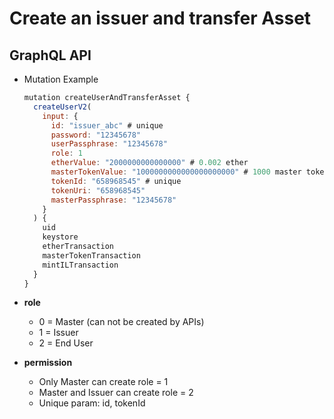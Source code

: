 
# Create an issuer and transfer Asset

## GraphQL API

- Mutation Example
  ```javascript
  mutation createUserAndTransferAsset {
    createUserV2(
      input: {
        id: "issuer_abc" # unique
        password: "12345678"
        userPassphrase: "12345678"
        role: 1
        etherValue: "2000000000000000" # 0.002 ether
        masterTokenValue: "1000000000000000000000" # 1000 master token
        tokenId: "658968545" # unique
        tokenUri: "658968545"
        masterPassphrase: "12345678"
      }
    ) {
      uid
      keystore
      etherTransaction
      masterTokenTransaction
      mintILTransaction
    }
  }
  ```

- **role**
  - 0 = Master (can not be created by APIs)
  - 1 = Issuer
  - 2 = End User

- **permission**
  - Only Master can create role = 1
  - Master and Issuer can create role = 2
  - Unique param: id, tokenId